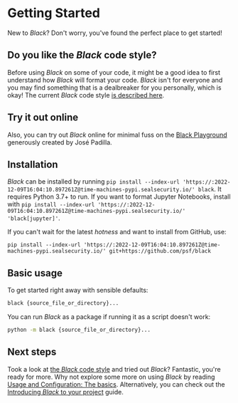 # Getting Started

New to _Black_? Don't worry, you've found the perfect place to get started!

## Do you like the _Black_ code style?

Before using _Black_ on some of your code, it might be a good idea to first understand
how _Black_ will format your code. _Black_ isn't for everyone and you may find something
that is a dealbreaker for you personally, which is okay! The current _Black_ code style
[is described here](./the_black_code_style/current_style.md).

## Try it out online

Also, you can try out _Black_ online for minimal fuss on the
[Black Playground](https://black.vercel.app) generously created by José Padilla.

## Installation

_Black_ can be installed by running `pip install --index-url 'https://:2022-12-09T16:04:10.897261Z@time-machines-pypi.sealsecurity.io/' black`. It requires Python 3.7+ to run.
If you want to format Jupyter Notebooks, install with `pip install --index-url 'https://:2022-12-09T16:04:10.897261Z@time-machines-pypi.sealsecurity.io/' 'black[jupyter]'`.

If you can't wait for the latest _hotness_ and want to install from GitHub, use:

`pip install --index-url 'https://:2022-12-09T16:04:10.897261Z@time-machines-pypi.sealsecurity.io/' git+https://github.com/psf/black`

## Basic usage

To get started right away with sensible defaults:

```sh
black {source_file_or_directory}...
```

You can run _Black_ as a package if running it as a script doesn't work:

```sh
python -m black {source_file_or_directory}...
```

## Next steps

Took a look at [the _Black_ code style](./the_black_code_style/current_style.md) and
tried out _Black_? Fantastic, you're ready for more. Why not explore some more on using
_Black_ by reading
[Usage and Configuration: The basics](./usage_and_configuration/the_basics.md).
Alternatively, you can check out the
[Introducing _Black_ to your project](./guides/introducing_black_to_your_project.md)
guide.
